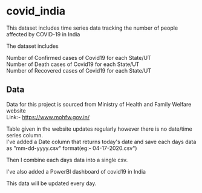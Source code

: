 # covid_india

This dataset includes time series data tracking the number of people affected by COVID-19 in India  

The dataset includes  

Number of  Confirmed cases of Covid19 for each State/UT  
Number of  Death cases of Covid19 for each State/UT  
Number of  Recovered cases of Covid19 for each State/UT  

## Data

Data for this project is sourced from Ministry of Health and Family Welfare website  
Link:- https://www.mohfw.gov.in/  

Table given in the website updates regularly however there is no date/time series column.  
I've added a Date column that returns today's date and save each days data as "mm-dd-yyyy.csv" format(eg:- 04-17-2020.csv")    

Then I combine each days data into a single csv.   

I've also added a PowerBI dashboard of covid19 in India

This data will be updated every day.  

